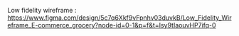 Low fidelity wireframe :
https://www.figma.com/design/5c7q6Xkf9vFpnhv03duvkB/Low_Fidelity_Wireframe_E-commerce_grocery?node-id=0-1&p=f&t=Isy9tIaouvHP7ifq-0
